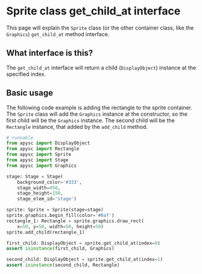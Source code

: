 # Sprite class get_child_at interface

This page will explain the `Sprite` class (or the other container class, like the `Graphics`) `get_child_at` method interface.

## What interface is this?

The `get_child_at` interface will return a child (`DisplayObject`) instance at the specified index.

## Basic usage

The following code example is adding the rectangle to the sprite container. The `Sprite` class will add the `Graphics` instance at the constructor, so the first child will be the `Graphics` instance. The second child will be the `Rectangle` instance, that added by the `add_child` method.

```py
# runnable
from apysc import DisplayObject
from apysc import Rectangle
from apysc import Sprite
from apysc import Stage
from apysc import Graphics

stage: Stage = Stage(
    background_color='#333',
    stage_width=450,
    stage_height=150,
    stage_elem_id='stage')

sprite: Sprite = Sprite(stage=stage)
sprite.graphics.begin_fill(color='#0af')
rectangle_1: Rectangle = sprite.graphics.draw_rect(
    x=50, y=50, width=50, height=50)
sprite.add_child(rectangle_1)

first_child: DisplayObject = sprite.get_child_at(index=0)
assert isinstance(first_child, Graphics)

second_child: DisplayObject = sprite.get_child_at(index=1)
assert isinstance(second_child, Rectangle)
```
